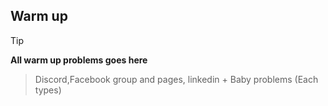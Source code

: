 ## Warm up

> [!TIP]
> **All warm up problems goes here**

> Discord,Facebook group and pages, linkedin +
> Baby problems (Each types)
